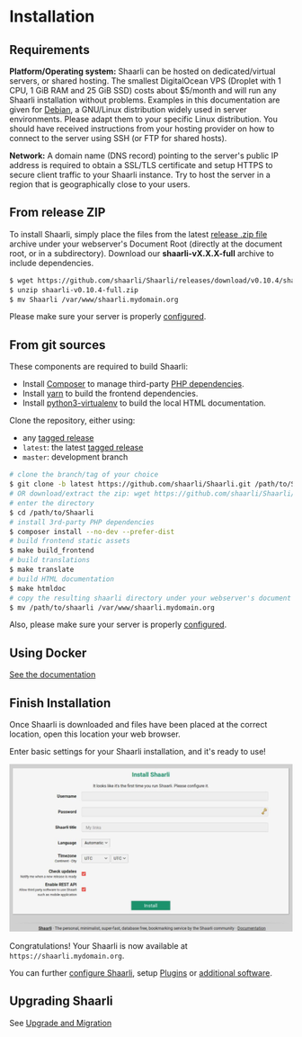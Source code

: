 # Installation

## Requirements

**Platform/Operating system:** Shaarli can be hosted on dedicated/virtual servers, or shared hosting. The smallest DigitalOcean VPS (Droplet with 1 CPU, 1 GiB RAM and 25 GiB SSD) costs about $5/month and will run any Shaarli installation without problems. Examples in this documentation are given for [Debian](https://www.debian.org/), a GNU/Linux distribution widely used in server environments. Please adapt them to your specific Linux distribution. You should have received instructions from your hosting provider on how to connect to the server using SSH (or FTP for shared hosts).

**Network:** A domain name (DNS record) pointing to the server's public IP address is required to obtain a SSL/TLS certificate and setup HTTPS to secure client traffic to your Shaarli instance. Try to host the server in a region that is geographically close to your users.

## From release ZIP

To install Shaarli, simply place the files from the latest [release .zip file](https://github.com/shaarli/Shaarli/releases) archive under your webserver's Document Root (directly at the document root, or in a subdirectory). Download our **shaarli-vX.X.X-full** archive to include dependencies.

```bash
$ wget https://github.com/shaarli/Shaarli/releases/download/v0.10.4/shaarli-v0.10.4-full.zip
$ unzip shaarli-v0.10.4-full.zip
$ mv Shaarli /var/www/shaarli.mydomain.org
```

Please make sure your server is properly [configured](Server-configuration.md).


## From git sources

These components are required to build Shaarli:

- Install [Composer](dev/Development.md#install-composer) to manage third-party [PHP dependencies](dev/Development#third-party-libraries).
- Install [yarn](https://yarnpkg.com/lang/en/docs/install/) to build the frontend dependencies.
- Install [python3-virtualenv](https://pypi.python.org/pypi/virtualenv) to build the local HTML documentation.

Clone the repository, either using:

- any [tagged release](https://github.com/shaarli/Shaarli/releases)
- `latest`: the latest [tagged release](https://github.com/shaarli/Shaarli/releases)
- `master`: development branch


```bash
# clone the branch/tag of your choice
$ git clone -b latest https://github.com/shaarli/Shaarli.git /path/to/Shaarli
# OR download/extract the zip: wget https://github.com/shaarli/Shaarli/archive/latest.zip
# enter the directory
$ cd /path/to/Shaarli
# install 3rd-party PHP dependencies
$ composer install --no-dev --prefer-dist
# build frontend static assets
$ make build_frontend
# build translations
$ make translate
# build HTML documentation
$ make htmldoc
# copy the resulting shaarli directory under your webserver's document root
$ mv /path/to/shaarli /var/www/shaarli.mydomain.org
```

Also, please make sure your server is properly [configured](Server-configuration.md).


## Using Docker

[See the documentation](Docker.md)


## Finish Installation

Once Shaarli is downloaded and files have been placed at the correct location, open this location your web browser.

Enter basic settings for your Shaarli installation, and it's ready to use!

![](images/07-installation.jpg)

Congratulations! Your Shaarli is now available at `https://shaarli.mydomain.org`.

You can further [configure Shaarli](Shaarli-configuration.md), setup [Plugins](Plugins.md) or [additional software](Community-&-Related-software.md).


## Upgrading Shaarli

See [Upgrade and Migration](Upgrade-and-migration)
